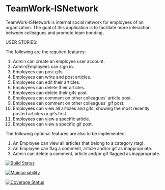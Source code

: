# TeamWork-ISNetwork
TeamWork-ISNetwork is internal social network for employees of an organization. The goal of this application is to facilitate more interaction between colleagues and promote team bonding. 

USER STORIES:

The following are the required features:
  1. Admin can create an employee user account.
  2. Admin/Employees can sign in.
  3. Employees can post gifs.
  4. Employees can write and post articles.
  5. Employees can edit their articles.
  6. Employees can delete their articles.
  7. Employees can delete their gifs post.
  8. Employees can comment on other colleagues' article post.
  9. Employees can comment on other colleagues' gif post.
  10. Employees can view all articles and gifs, showing the most recently posted articles or gifs
      first.
  11. Employees can view a specific article.
  12. Employees can view a specific gif post.

The following optional features are also to be implemented:
  1. An Employee can view all articles that belong to a category (tag).
  2. An Employee can flag a comment, article and/or gif as inappropriate.
  3. Admin can delete a comment, article and/or gif flagged as inappropriate.

[![Build Status](https://travis-ci.com/okpoEkpenyong/TeamWork-ISNetwork.svg?branch=master)](https://travis-ci.com/okpoEkpenyong/TeamWork-ISNetwork)

[![Maintainability](https://api.codeclimate.com/v1/badges/9cea491705982a55f50d/maintainability)](https://codeclimate.com/github/okpoEkpenyong/TeamWork-ISNetwork/maintainability)

[![Coverage Status](https://coveralls.io/repos/github/okpoEkpenyong/TeamWork-ISNetwork/badge.svg)](https://coveralls.io/github/okpoEkpenyong/TeamWork-ISNetwork)